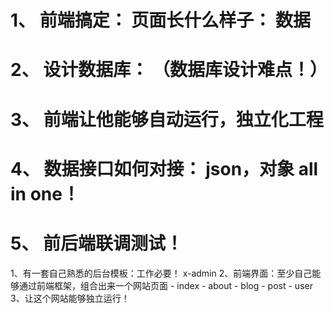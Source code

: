 # 1、 前端搞定：  页面长什么样子：  数据

# 2、 设计数据库：  （数据库设计难点！）

# 3、 前端让他能够自动运行，独立化工程

# 4、 数据接口如何对接： json，对象 all in one！

# 5、 前后端联调测试！


1、有一套自己熟悉的后台模板：工作必要！ x-admin
2、前端界面：至少自己能够通过前端框架，组合出来一个网站页面
            - index
            - about
            - blog
            - post
            - user
3、让这个网站能够独立运行！
       

































